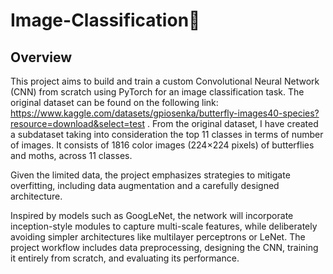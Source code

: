 # Image-Classification🦋

## Overview
This project aims to build and train a custom Convolutional Neural Network (CNN) from scratch using PyTorch for an image classification task. The original dataset can be found on the following link: https://www.kaggle.com/datasets/gpiosenka/butterfly-images40-species?resource=download&select=test . From the original dataset, I have created a subdataset taking into consideration the top 11 classes in terms of number of images. It consists of 1816 color images (224×224 pixels) of butterflies and moths, across 11 classes.

Given the limited data, the project emphasizes strategies to mitigate overfitting, including data augmentation and a carefully designed architecture.

Inspired by models such as GoogLeNet, the network will incorporate inception-style modules to capture multi-scale features, while deliberately avoiding simpler architectures like multilayer perceptrons or LeNet. The project workflow includes data preprocessing, designing the CNN, training it entirely from scratch, and evaluating its performance.

